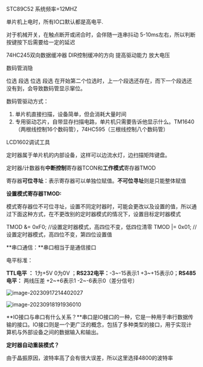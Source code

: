 STC89C52 系统频率=12MHZ

单片机上电时，所有IO口默认都是高电平.

对于机械开关，在触点断开或闭合时，会伴随一连串抖动   5-10ms左右，所以判断按键按下后需要给一定的延迟



74HC245双向数据缓冲器   DIR控制缓冲的方向  提高驱动能力 放大电压

数码管消隐

位选	段选 	位选	段选 		在开始第二个位选时，上一个段选还存在，而下一个段选还没有到，会导致数码管显示窜位。

数码管驱动方式：

1. 单片机直接扫描，设备简单，但会消耗大量时间
2. 专用驱动芯片，自带显存扫描电路，单片机只需要告诉他显示什么。TM1640（两根线控制16个数码管），74HC595（三根线控制八个数码管）





LCD1602调试工具





定时器属于单片机的内部设备，这样可以边流水灯，边扫描矩阵键盘。

定时器/计数器有**中断控制**寄存器TCON和**工作模式**寄存器TMOD

寄存器**可位寻址**：表示寄存器可以单独位赋值。**不可位寻址**则是只能整体赋值



**设置模式寄存器TMOD:**

模式寄存器位不可位寻址，设置不同定时器时，可能会更改以及设置的值，所以通过下面这种方式，在不更改别的定时器模式的情况下，设置目标定时器模式

TMOD &= 0xF0;		//设置定时器模式，高四位不变，低四位清零
TMOD |= 0x01;		//设置定时器模式，高四位不变，第四位设置值



**串口通信：**串口相当于是通信接口

电平标准：

**TTL电平 ：**  1为+5V   0为0V ；**RS232电平：**-3~-15表示1 	+3~+15表示0；**RS485电平：** 两线压差 +2~+6表示1 -2~-6表示0（差分信号）



![image-20230917214402027](C:\Users\86159\AppData\Roaming\Typora\typora-user-images\image-20230917214402027.png)



![image-20230918191936010](C:\Users\86159\AppData\Roaming\Typora\typora-user-images\image-20230918191936010.png)



**IO接口与串口有什么关系？**串口是IO接口的一种，它是一种用于串行数据传输的接口。IO接口则是一个更广泛的概念，包括了多种类型的接口，用于实现计算机与外部设备之间的数据输入和输出。



**定时器自动重装模式？**

由于晶振原因，波特率高了会有很大误差，所以这里选择4800的波特率